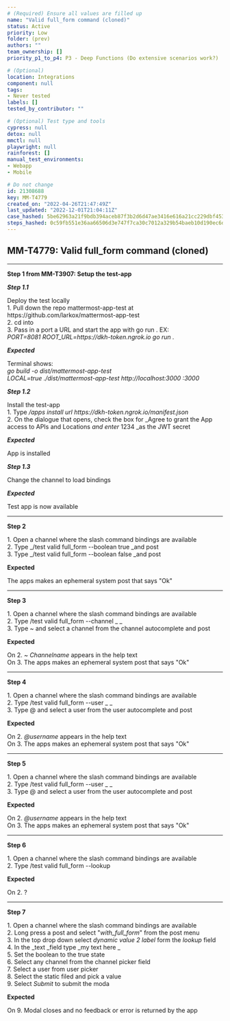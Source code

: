 ```yaml
---
# (Required) Ensure all values are filled up
name: "Valid full_form command (cloned)"
status: Active
priority: Low
folder: (prev)
authors: ""
team_ownership: []
priority_p1_to_p4: P3 - Deep Functions (Do extensive scenarios work?)

# (Optional)
location: Integrations
component: null
tags: 
- Never tested
labels: []
tested_by_contributor: ""

# (Optional) Test type and tools
cypress: null
detox: null
mmctl: null
playwright: null
rainforest: []
manual_test_environments: 
- Webapp
- Mobile

# Do not change
id: 21308688
key: MM-T4779
created_on: "2022-04-26T21:47:49Z"
last_updated: "2022-12-01T21:04:11Z"
case_hashed: 5be62963a21f9bdb394aceb87f3b2d6d47ae3416e616a21cc229dbf453a1529ff6887a1dafcb9e503ff97da591e3e93f
steps_hashed: 0c59fb551e36aa66506d3e747f7ca30c7012a329b54baeb10d190ec6dee4b03e6fe8418be9dfb0b19e93085e6ca94d68
---
```


<!-- (Auto-generated) Based on frontmatter's "key" and "name" -->

## MM-T4779: Valid full_form command (cloned)

---

**Step 1 from MM-T3907: Setup the test-app**

<!-- (Auto-generated) Note: Steps 1.1 to 1.3 should not be updated here. Instead, modify directly to the referenced MM-T3907 test case. -->

_**Step 1.1**_

Deploy the test locally\
1\. Pull down the repo mattermost-app-test at https\://github.com/larkox/mattermost-app-test\
2\. cd into\
3\. Pass in a port a URL and start the app with go run . EX:\
_PORT=8081 ROOT\_URL=https\://dkh-token.ngrok.io go run ._

_**Expected**_

Terminal shows:\
_go build -o dist/mattermost-app-test\
LOCAL=true ./dist/mattermost-app-test http\://localhost:3000 :3000_

_**Step 1.2**_

Install the test-app\
1\. Type _/apps install url https\://dkh-token.ngrok.io/manifest.json_\
2\. On the dialogue that opens, check the box for \_Agree to grant the App access to APIs and Locations _and enter_ 1234 \_as the JWT secret

_**Expected**_

App is installed

_**Step 1.3**_

Change the channel to load bindings

_**Expected**_

Test app is now available

---

**Step 2**

1\. Open a channel where the slash command bindings are available\
2\. Type \_/test valid full\_form --boolean true \_and post\
3\. Type \_/test valid full\_form --boolean false \_and post

**Expected**

The apps makes an ephemeral system post that says "Ok"

---

**Step 3**

1\. Open a channel where the slash command bindings are available\
2\. Type /test valid full\_form --channel \_ \_\
3\. Type \~ and select a channel from the channel autocomplete and post

**Expected**

On 2. _\~ Channelname_ appears in the help text\
On 3. The apps makes an ephemeral system post that says "Ok"

---

**Step 4**

1\. Open a channel where the slash command bindings are available\
2\. Type /test valid full\_form --user \_ \_\
3\. Type @ and select a user from the user autocomplete and post

**Expected**

On 2. _@username_ appears in the help text\
On 3. The apps makes an ephemeral system post that says "Ok"

---

**Step 5**

1\. Open a channel where the slash command bindings are available\
2\. Type /test valid full\_form --user \_ \_\
3\. Type @ and select a user from the user autocomplete and post

**Expected**

On 2. _@username_ appears in the help text\
On 3. The apps makes an ephemeral system post that says "Ok"

---

**Step 6**

1\. Open a channel where the slash command bindings are available\
2\. Type /test valid full\_form --lookup

**Expected**

On 2. ?

---

**Step 7**

1\. Open a channel where the slash command bindings are available\
2\. Long press a post and select "_with\_full\_form_" from the post menu\
3\. In the top drop down select _dynamic value 2 label_ form the _lookup_ field\
4\. In the \_text \_field type \_my text here \_\
5\. Set the boolean to the true state\
6\. Select any channel from the channel picker field\
7\. Select a user from user picker\
8\. Select the static filed and pick a value\
9\. Select _Submit_ to submit the moda

**Expected**

On 9. Modal closes and no feedback or error is returned by the app
